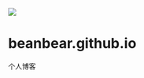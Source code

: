 [![](https://travis-ci.org/beanbear/beanbear.github.io.svg?branch=master)](https://travis-ci.org/beanbear/beanbear.github.io)
# beanbear.github.io
个人博客

